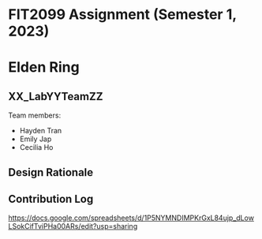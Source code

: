 # FIT2099 Assignment (Semester 1, 2023)
# Elden Ring

## XX_LabYYTeamZZ
Team members:
- Hayden Tran
- Emily Jap
- Cecilia Ho

## Design Rationale

## Contribution Log
https://docs.google.com/spreadsheets/d/1P5NYMNDIMPKrGxL84ujp_dLowLSokCifTviPHa00ARs/edit?usp=sharing
